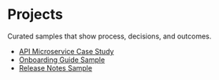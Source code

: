 # Projects

Curated samples that show process, decisions, and outcomes.

- [API Microservice Case Study](./api-microservice-case-study.md)
- [Onboarding Guide Sample](./onboarding-guide-sample.md)
- [Release Notes Sample](./release-notes-sample.md)
  